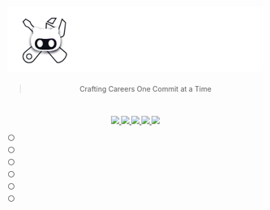 <!-- <table border="5">
    <tr>
        <td width="200"><img src='./resources/images/logo.png' \></td>
        <td width="600"><h1 align='center'>GitCraft</h1></td>
    </tr>
</table> -->

<h1 align="center"><img src="./resources/images/header.png" /></h1>

<p align="center"><blockquote align="center"> Crafting Careers One Commit at a Time </blockquote> </p>
<br>
<p align="center">
<a href="https://gitcraft1-alx.koyeb.app/">
    <img src="https://img.shields.io/badge/Maintained%3F-yes-green.svg" />
</a>
<a href="https://gitcraft1-alx.koyeb.app/">
    <img src="https://img.shields.io/website-up-down-green-red/http/monip.org.svg" />
</a>
<a href="./LICENSE">
    <img src="https://img.shields.io/github/license/BradleyGilden/GitCraft.svg" />
</a>
<a href="https://gitcraft1-alx.koyeb.app/">
    <img src="https://img.shields.io/badge/deployed-87FCC4?logo=koyeb&logoColor=black
" />
</a>
<a href="https://gitcraft.bradleygilden.tech/">
    <img src="https://img.shields.io/badge/deployed-blue?logo=google&logoColor=white" />
</a>
</p>

⚪<br>
⚪<br>
⚪<br>
⚪<br>
⚪<br>
⚪<br>
